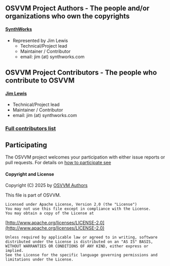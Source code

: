 ## OSVVM Project Authors - The people and/or organizations who own the copyrights

#### [SynthWorks](https://SynthWorks.com)
* Represented by Jim Lewis
  * Technical/Project lead
  * Maintainer / Contributor
  * email: jim (at) synthworks.com

## OSVVM Project Contributors - The people who contribute to OSVVM

#### [Jim Lewis](https://opensource.ieee.org/jim)
* Technical/Project lead
* Maintainer / Contributor
* email: jim (at) synthworks.com


### [Full contributors list](https://github.com/OSVVM/Wishbone/graphs/contributors)

## Participating  
The OSVVM project welcomes your participation with either 
issue reports or pull requests.
For details on [how to participate see](https://github.com/OSVVM/OsvvmLibraries/blob/main/CONTRIBUTING.md)



#### Copyright and License
Copyright (C) 2025 by [OSVVM Authors](AUTHORS.md)   

This file is part of OSVVM.

    Licensed under Apache License, Version 2.0 (the "License")
    You may not use this file except in compliance with the License.
    You may obtain a copy of the License at

  [http://www.apache.org/licenses/LICENSE-2.0](http://www.apache.org/licenses/LICENSE-2.0)

    Unless required by applicable law or agreed to in writing, software
    distributed under the License is distributed on an "AS IS" BASIS,
    WITHOUT WARRANTIES OR CONDITIONS OF ANY KIND, either express or implied.
    See the License for the specific language governing permissions and
    limitations under the License.

